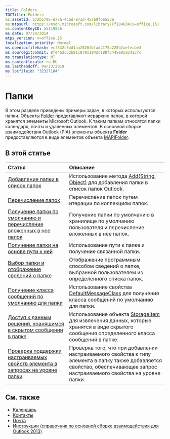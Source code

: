 ```yaml
---
title: Folders
TOCTitle: Folders
ms:assetid: b72b5705-d77a-4cad-873d-457b9fb6553e
ms:mtpsurl: https://msdn.microsoft.com/library/Ff184634(v=office.15)
ms:contentKeyID: 55119856
ms.date: 07/24/2014
mtps_version: v=office.15
localization_priority: Normal
ms.openlocfilehash: ecf342c54d1aa2020fbfad4175a220b2aefecbe3
ms.sourcegitcommit: 8fe462c32b91c87911942c188f3445e85a54137c
ms.translationtype: MT
ms.contentlocale: ru-RU
ms.lasthandoff: 04/23/2019
ms.locfileid: "32327184"
---
```

# <a name="folders"></a>Папки

В этом разделе приведены примеры задач, в которых используются папки. Объекты [Folder](https://msdn.microsoft.com/library/bb645774\(v=office.15\)) представляют иерархию папок, в которой хранятся элементы Microsoft Outlook. К таким папкам относятся папки календаря, почты и удаленных элементов. В основной сборке взаимодействия Outlook (PIA) элементы объекта **Folder** предоставляются в виде элементов объекта [MAPIFolder](https://msdn.microsoft.com/library/bb624369\(v=office.15\)).

## <a name="in-this-section"></a>В этой статье

|Статья|Описание|
|:----|:----------|
|[Добавление папки в список папок](how-to-add-a-folder-to-the-folder-list.md) |Использование метода [Add(String, Object)](https://msdn.microsoft.com/library/bb645065\(v=office.15\)) для добавления папки в список папок Outlook.|
|[Перечисление папок](how-to-enumerate-folders.md)  |Перечисление папок путем итерации по коллекциям папок.|
|[Получение папки по умолчанию и перечисление вложенных в нее папок](how-to-get-a-default-folder-and-enumerate-its-subfolders.md) |Получение папки по умолчанию в хранилище по умолчанию пользователя и перечисление вложенных в нее папок.|
|[Получение папки на основе пути к ней](how-to-get-a-folder-based-on-its-folder-path.md)  |Использование пути к папке и получение связанной папки.|
|[Выбор папки и отображение сведений о папке](how-to-select-a-folder-and-display-folder-information.md)  |Отображение программным способом сведений о папке, выбранной пользователем из определенного списка папок.|
|[Получение класса сообщений по умолчанию для папки](how-to-get-the-default-message-class-of-a-folder.md)  |Использование свойства [DefaultMessageClass](https://msdn.microsoft.com/library/bb646541\(v=office.15\)) для получения класса сообщений по умолчанию для папки.|
|[Доступ к данным решений, хранящимся в скрытом сообщении в папке](how-to-access-solution-specific-data-stored-as-a-hidden-message-in-a-folder.md)  |Использование объекта [StorageItem](https://msdn.microsoft.com/library/bb623436\(v=office.15\)) для извлечения данных, которые хранятся в виде скрытого сообщения определенного класса сообщений в папке.|
|[Проверка поддержки настраиваемых свойств элемента в запросах на уровне папки](how-to-ensure-that-custom-item-properties-are-supported-in-folder-level-queries.md) |Проверка того, что при добавлении настраиваемого свойства к типу элемента в папку также добавляется свойство, обеспечивающее запрос настраиваемого свойства на уровне папки.|

## <a name="see-also"></a>См. также

- [Календарь](calendar.md)
- [Контакты](contacts.md)
- [Почта](mail.md)
- [Инструкции (справочник по основной сборке взаимодействия для Outlook 2013)](how-do-i-outlook-2013-pia-reference.md)

